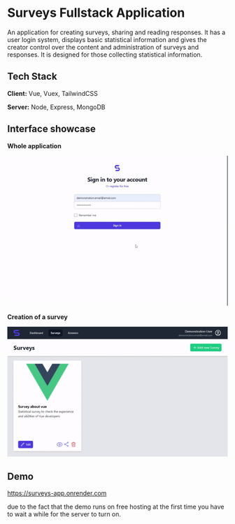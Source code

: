 
# Surveys Fullstack Application

An application for creating surveys, sharing and reading responses. It has a user login system, displays basic statistical information and gives the creator control over the content and administration of surveys and responses. It is designed for those collecting statistical information.


## Tech Stack

**Client:** Vue, Vuex, TailwindCSS

**Server:** Node, Express, MongoDB


## Interface showcase
**Whole application**

![Whole application](https://raw.githubusercontent.com/DevMateusz/Surveys-App/readme-file/showcase.gif)

**Creation of a survey**

![Creation of a survey](https://raw.githubusercontent.com/DevMateusz/Surveys-App/readme-file/createSurvey.gif)


## Demo

https://surveys-app.onrender.com

due to the fact that the demo runs on free hosting at the first time you have to wait a while for the server to turn on.
